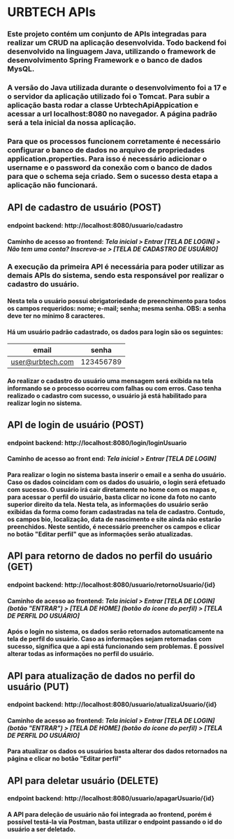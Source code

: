 # URBTECH APIs

### Este projeto contém um conjunto de APIs integradas para realizar um CRUD na aplicação desenvolvida. Todo backend foi desenvolvido na linguagem Java, utilizando o framework de desenvolvimento Spring Framework e o banco de dados MysQL.
### A versão do Java utilizada durante o desenvolvimento foi a 17 e o servidor da aplicação utilizado foi o Tomcat. Para subir a aplicação basta rodar a classe UrbtechApiAppication e acessar a url localhost:8080 no navegador. A página padrão será a tela inicial da nossa aplicação.

### Para que os processos funcionem corretamente é necessário configurar o banco de dados no arquivo de propriedades application.properties. Para isso é necessário adicionar o username e o password da conexão com o banco de dados para que o schema seja criado. Sem o sucesso desta etapa a aplicação não funcionará.

## API de cadastro de usuário (POST)

#### endpoint backend: http://localhost:8080/usuario/cadastro
#### **Caminho de acesso ao frontend:** *Tela inicial > Entrar [TELA DE LOGIN] > Não tem uma conta? Inscreva-se > [TELA DE CADASTRO DE USUÁRIO]*

### A execução da primeira API é necessária para poder utilizar as demais APIs do sistema, sendo esta responsável por realizar o cadastro do usuário.
#### Nesta tela o usuário possui obrigatoriedade de preenchimento para todos os campos requeridos: nome; e-mail; senha; mesma senha. OBS: a senha deve ter no mínimo 8 caracteres.
#### Há um usuário padrão cadastrado, os dados para login são os seguintes:
|**email**|**senha**|
|---|---|
|user@urbtech.com|123456789|
#### Ao realizar o cadastro do usuário uma mensagem será exibida na tela informando se o processo ocorreu com falhas ou com erros. Caso tenha realizado o cadastro com sucesso, o usuário já está habilitado para realizar login no sistema.

## API de login de usuário (POST)

#### endpoint backend: http://localhost:8080/login/loginUsuario
#### **Caminho de acesso ao front end:** *Tela inicial > Entrar [TELA DE LOGIN]*

#### Para realizar o login no sistema basta inserir o email e a senha do usuário. Caso os dados coincidam com os dados do usuário, o login será efetuado com sucesso. O usuário irá cair diretamente no home com os mapas e, para acessar o perfil do usuário, basta clicar no ícone da foto no canto superior direito da tela. Nesta tela, as informações do usuário serão exibidas da forma como foram cadastradas na tela de cadastro. Contudo, os campos bio, localização, data de nascimento e site ainda não estarão preenchidos. Neste sentido, é necessário preencher os campos e clicar no botão "Editar perfil" que as informações serão atualizadas.

## API para retorno de dados no perfil do usuário (GET)

#### endpoint backend: http://localhost:8080/usuario/retornoUsuario/{id}
#### **Caminho de acesso ao frontend:** *Tela inicial > Entrar [TELA DE LOGIN] (botão "ENTRAR") > [TELA DE HOME] (botão do ícone do perfil) > [TELA DE PERFIL DO USUÁRIO]*

#### Após o login no sistema, os dados serão retornados automaticamente na tela de perfil do usuário. Caso as informações sejam retornadas com sucesso, significa que a api está funcionando sem problemas. É possível alterar todas as informações no perfil do usuário.

## API para atualização de dados no perfil do usuário (PUT)

#### endpoint backend: http://localhost:8080/usuario/atualizaUsuario/{id}
#### **Caminho de acesso ao frontend:** *Tela inicial > Entrar [TELA DE LOGIN] (botão "ENTRAR") > [TELA DE HOME] (botão do ícone do perfil) > [TELA DE PERFIL DO USUÁRIO]*

#### Para atualizar os dados os usuários basta alterar dos dados retornados na página e clicar no botão "Editar perfil"

## API para deletar usuário (DELETE)

#### endpoint backend: http://localhost:8080/usuario/apagarUsuario/{id}

#### A API para deleção de usuário não foi integrada ao frontend, porém é possível testá-la via Postman, basta utilizar o endpoint passando o id do usuário a ser deletado.

